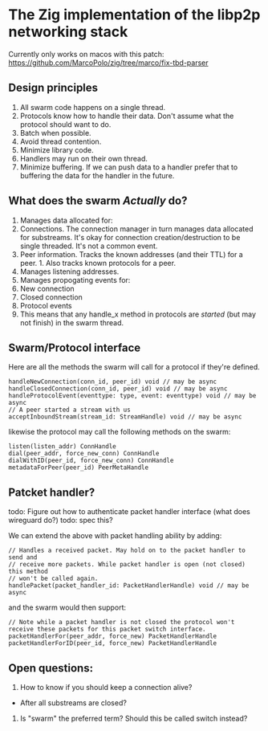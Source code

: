 # The Zig implementation of the libp2p networking stack

Currently only works on macos with this patch: https://github.com/MarcoPolo/zig/tree/marco/fix-tbd-parser

## Design principles

1. All swarm code happens on a single thread.
1. Protocols know how to handle their data. Don't assume what the protocol
   should want to do.
1. Batch when possible.
1. Avoid thread contention.
1. Minimize library code.
1. Handlers may run on their own thread.
1. Minimize buffering. If we can push data to a handler prefer that to buffering
   the data for the handler in the future.

## What does the swarm _Actually_ do?

1. Manages data allocated for:
  1. Connections. The connection manager in turn manages data allocated for
     substreams. It's okay for connection creation/destruction to be single
     threaded. It's not a common event.
  1. Peer information. Tracks the known addresses (and their TTL) for a peer.
    1. Also tracks known protocols for a peer.
1. Manages listening addresses.
1. Manages propogating events for:
  1. New connection
  1. Closed connection
  1. Protocol events
  1. This means that any handle_x method in protocols are _started_ (but may not
    finish) in the swarm thread.

## Swarm/Protocol interface

Here are all the methods the swarm will call for a protocol if they're defined.
```
handleNewConnection(conn_id, peer_id) void // may be async
handleClosedConnection(conn_id, peer_id) void // may be async
handleProtocolEvent(eventtype: type, event: eventtype) void // may be async
// A peer started a stream with us
acceptInboundStream(stream_id: StreamHandle) void // may be async
```

likewise the protocol may call the following methods on the swarm:

```
listen(listen_addr) ConnHandle
dial(peer_addr, force_new_conn) ConnHandle
dialWithID(peer_id, force_new_conn) ConnHandle
metadataForPeer(peer_id) PeerMetaHandle
```

## Patcket handler? 

todo: Figure out how to authenticate packet handler interface (what does
wireguard do?)
todo: spec this?

We can extend the above with packet handling ability by adding:
```
// Handles a received packet. May hold on to the packet handler to send and
// receive more packets. While packet handler is open (not closed) this method
// won't be called again.
handlePacket(packet_handler_id: PacketHandlerHandle) void // may be async
```

and the swarm would then support:
```
// Note while a packet handler is not closed the protocol won't receive these packets for this packet switch interface.
packetHandlerFor(peer_addr, force_new) PacketHandlerHandle
packetHandlerForID(peer_id, force_new) PacketHandlerHandle
```

## Open questions:

1. How to know if you should keep a connection alive?
  - After all substreams are closed?
1. Is "swarm" the preferred term? Should this be called switch instead?